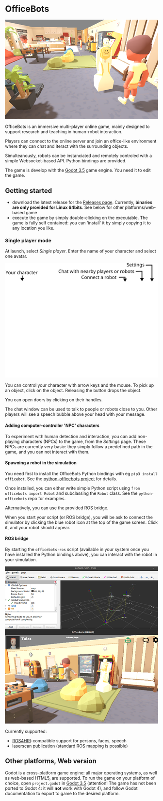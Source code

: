 OfficeBots
==========

![screenshot](doc/screenshot.png)

OfficeBots is an immersive multi-player online game, mainly designed to support
research and teaching in human-robot interaction.

Players can connect to the online server and join an office-like environment
where they can chat and iteract with the surrounding objects.

Simulteanously, robots can be instanciated and remotely controled with a simple
Websocket-based API. Python bindings are provided.

The game is develop with the [Godot 3.5](https://godotengine.org) game engine. You need it to edit the game.

Getting started
---------------

- download the latest release for the [Releases
  page](https://github.com/severin-lemaignan/officebots/releases). Currently,
  **binaries are only provided for Linux 64bits**. See below for other platforms/web-based game
- execute the game by simply double-clicking on the executable. The game is
  fully self contained: you can 'install' it by simply copying it to any
  location you like.

### Single player mode

At launch, select *Single player*. Enter the name of your character and select
one avatar.

![Game UI](doc/ui.svg)

You can control your character with arrow keys and the mouse. To pick up an
object, click on the object. Releasing the button drops the object.

You can open doors by clicking on their handles.

The chat window can be used to talk to people or robots close to you. Other
players will see a speech bubble above your head with your message.

#### Adding computer-controller 'NPC' characters

To experiment with human detection and interaction, you can add non-playing
characters (NPCs) to the game, from the *Settings* page. These NPCs are
currently very basic: they simply follow a predefined path in the game, and you
can not interact with them.

#### Spawning a robot in the simulation

You need first to install the OfficeBots Python bindings with eg `pip3 install
officebot`. See the [python-officebots
project](https://github.com/severin-lemaignan/python-officebots/) for details.

Once installed, you can either write simple Python script using `from officebots
import Robot` and subclassing the `Robot` class. See the `python-officebots`
repo for examples.

Alternatively, you can use the provided ROS bridge.

When you start your script (or ROS bridge), you will be ask to connect the
simulator by clicking the blue robot icon at the top of the game screen. Click
it, and your robot should appear.


#### ROS bridge

By starting the `officebots-ros` script (available in your system once you have
installed the Python bindings above), you can interact with the robot in your
simulation.

![ROS support](doc/rviz.png)

Currently supported:

- [ROS4HRI](wiki.ros.org/hri)-compatible support for persons, faces, speech
- laserscan publication (standard ROS mapping is possible)

Other platforms, Web version
----------------------------

Godot is a cross-platform game engine: all major operating systems, as well as
web-based HTML5, are supported. To run the game on your platform of choice, open
`project.godot` in [Godot 3.5](https://godotengine.org) (attention! The game has
not been ported to Godot 4: it will **not** work with Godot 4), and follow Godot
documentation to export to game to the desired platform.


